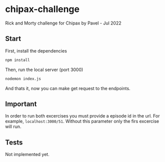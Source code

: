 # chipax-challenge

Rick and Morty challenge for Chipax by Pavel - Jul 2022

## Start

First, install the dependencies

```bash
npm install
```

Then, run the local server (port 3000)

```bash
nodemon index.js
```

And thats it, now you can make get request to the endpoints.

## Important

In order to run both excercises you must provide a episode id in the url. For example, `localhost:3000/51`. Without this parameter only the firs excercise will run.

## Tests

Not implemented yet.
